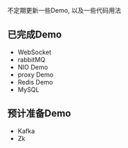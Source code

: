 

不定期更新一些Demo, 以及一些代码用法





## 已完成Demo

- WebSocket
- rabbitMQ
- NIO Demo
- proxy Demo
- Redis Demo
- MySQL

## 预计准备Demo
- Kafka
- Zk

